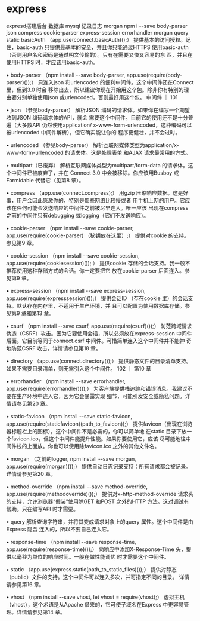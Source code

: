 # express
expresd搭建后台
数据库 mysql
记录日志 morgan
npm i --save body-parser json compress cookie-parser express-session errorhandler morgan query static
basicAuth 
（app.use(connect.basicAuth)();）
提供基本的访问授权。记住，basic-auth 只提供最基本的安全，并且你只能通过HTTPS
使用basic-auth（否则用户名和密码是通过明文传输的）。只有在需要又快又容易的东
西，并且在使用HTTPS 时，才应该用basic-auth。

• body-parser
（npm install --save body-parser, app.use(require(body- parser)());）
只连入json 和urlencoded 的便利中间件。这个中间件还在Connect 里，但到3.0 时会
移除出去，所以建议你现在开始用这个包。除非你有特别的理由要分别单独使用json
或urlencoded，否则最好用这个包。
中间件 ｜ 101

• json
（参见body-parser）
解析JSON 编码的请求体。如果你在编写一个期望收到JSON 编码请求体的API，就会
需要这个中间件。目前它的使用还不是十分普遍（大多数API 仍然使用application/
x-www-form-urlencoded，这种编码可以被urlencoded 中间件解析），但它确实能让你的
程序更健壮，并不会过时。

• urlencoded
（参见body-parser）
解析互联网媒体类型为application/x-www-form-urlencoded 的请求体。这是处理表单
和AJAX 请求最常用的方式。

• multipart（已废弃）
解析互联网媒体类型为multipart/form-data 的请求体。这个中间件已被废弃了，并在
Connect 3.0 中会被移除。你应该用Busboy 或Formidable 代替它（见第8 章）。

• compress
（app.use(connect.compress);）
用gzip 压缩响应数据。这是好事，用户会因此感激你的，特别是那些网络比较慢或者
用手机上网的用户。它应该在任何可能会发送响应的中间件之前被尽早连入。唯一应该
出现在compress 之前的中间件只有debugging 或logging（它们不发送响应）。

• cookie-parser
（npm install --save cookie-parser, app.use(require(cookie-parser)
（秘钥放在这里）;）
提供对cookie 的支持。参见第9 章。

• cookie-session
（npm install --save cookie-session, app.use(require(cookiesession)());
）
提供cookie 存储的会话支持。我一般不推荐使用这种存储方式的会话。你一定要把它
放在cookie-parser 后面连入。参见第9 章。

• express-session
（npm install --save express-session, app.use(require(expresssession)());）
提供会话ID （存在cookie 里）的会话支持。默认存在内存里，不适用于生产环境，并
且可以配置为使用数据库存储。参见第9 章和第13 章。

• csurf
（npm install --save csurf, app.use(require(csurf)());）
防范跨域请求伪造（CSRF）攻击。因为它要使用会话，所以必须放在express-session
中间件后面。它目前等同于connect.csrf 中间件。可惜简单连入这个中间件并不能神
奇地防范CSRF 攻击，详情请参见第18 章。

• directory
（app.use(connect.directory());）
提供静态文件的目录清单支持。如果不需要目录清单，则无需引入这个中间件。
102 ｜ 第10 章

• errorhandler
（npm install --save errorhandler, app.use(require(errorhandler)());）
为客户端提供栈追踪和错误消息。我建议不要在生产环境中连入它，因为它会暴露实现
细节，可能引发安全或隐私问题。详情请参见第20 章。

• static-favicon
（npm install --save static-favicon, app.use(require(staticfavicon)(path_to_favicon));）
提供favicon（出现在浏览器标题栏上的图标）。这个中间件不是必需的，你可以简单地
在static 目录下放一个favicon.ico，但这个中间件能提升性能。如果你要使用它，应该
尽可能地往中间件栈的上面放。你也可以使用除favicon.ico 之外的其他文件名。

• morgan
（之前的logger, npm install --save morgan, app.use(require(morgan)());）
提供自动日志记录支持：所有请求都会被记录。详情请参见第20 章。

• method-override
（npm install --save method-override, app.use(require(methodoverride)());）
提供对x-http-method-override 请求头的支持，允许浏览器“假装”使用除GET 和POST
之外的HTTP 方法。这对调试有帮助。只在编写API 时才需要。

• query
解析查询字符串，并将其变成请求对象上的query 属性。这个中间件是由Express 隐含
连入的，所以不要自己连入它。

• response-time
（npm install --save response-time, app.use(require(response-time)());）
向响应中添加X-Response-Time 头，提供以毫秒为单位的响应时间。一般在做性能调优
时才需要这个中间件。

• static
（app.use(express.static(path_to_static_files)());）
提供对静态（public）文件的支持。这个中间件可以连入多次，并可指定不同的目录。
详情请参见第16 章。

• vhost
（npm install --save vhost, let vhost = require(vhost);）
虚拟主机（vhost），这个术语是从Apache 借来的，它可使子域名在Express 中更容易管
理。详情请参见第14 章。
